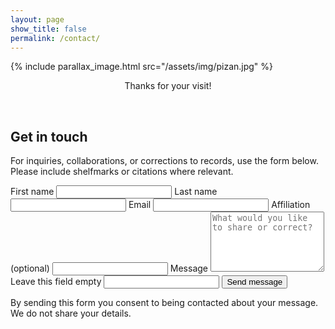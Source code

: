 ```yaml
---
layout: page
show_title: false
permalink: /contact/
---
```



{% include parallax_image.html src="/assets/img/pizan.jpg" %}


<p style="text-align:center;">Thanks for your visit!</p>


<br>

<div class="contact-card" role="form" aria-labelledby="contact-title">
  <h2 id="contact-title">Get in touch</h2>
  <p class="contact-intro">
    For inquiries, collaborations, or corrections to records, use the form below.
    Please include shelfmarks or citations where relevant.
  </p>

  <form class="contact-form" action="https://formspree.io/f/xldwlonz" method="POST">
    <!-- Accessibility-friendly labels -->
    <div class="form-grid">
      <label class="form-field">
        <span>First name</span>
        <input type="text" name="first_name" autocomplete="given-name" required>
      </label>
      <label class="form-field">
        <span>Last name</span>
        <input type="text" name="last_name" autocomplete="family-name" required>
      </label>
      <label class="form-field">
        <span>Email</span>
        <input type="email" name="_replyto" autocomplete="email" required>
      </label>
      <label class="form-field">
        <span>Affiliation (optional)</span>
        <input type="text" name="affiliation" autocomplete="organization">
      </label>
      <label class="form-field form-field--full">
        <span>Message</span>
        <textarea name="message" rows="6" required placeholder="What would you like to share or correct?"></textarea>
      </label>
    </div>
    <!-- Honeypot (spam protection) -->
    <label class="visually-hidden">Leave this field empty
      <input type="text" name="_gotcha" tabindex="-1" autocomplete="off">
    </label>
    <!-- After-submit redirect (optional) -->
    <input type="hidden" name="_subject" value="[Unknown Hands] New message">
    <input type="hidden" name="_next" value="{{ '/contact/thanks/' | relative_url }}">
    <button type="submit" class="btn-primary">Send message</button>
    <p class="contact-privacy">By sending this form you consent to being contacted about your message. We do not share your details.</p>
  </form>
</div>